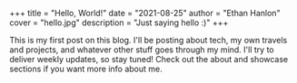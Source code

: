 +++
title = "Hello, World!"
date = "2021-08-25"
author = "Ethan Hanlon"
cover = "hello.jpg"
description = "Just saying hello :)"
+++

This is my first post on this blog. I'll be posting about tech, my own travels and projects, and whatever other stuff goes through my mind. I'll try to deliver weekly updates, so stay tuned! Check out the about and showcase sections if you want more info about me.
